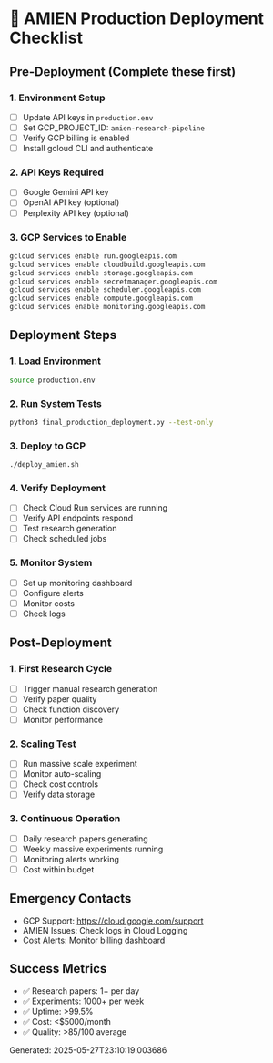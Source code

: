 # 🚀 AMIEN Production Deployment Checklist

## Pre-Deployment (Complete these first)

### 1. Environment Setup
- [ ] Update API keys in `production.env`
- [ ] Set GCP_PROJECT_ID: `amien-research-pipeline`
- [ ] Verify GCP billing is enabled
- [ ] Install gcloud CLI and authenticate

### 2. API Keys Required
- [ ] Google Gemini API key
- [ ] OpenAI API key (optional)
- [ ] Perplexity API key (optional)

### 3. GCP Services to Enable
```bash
gcloud services enable run.googleapis.com
gcloud services enable cloudbuild.googleapis.com
gcloud services enable storage.googleapis.com
gcloud services enable secretmanager.googleapis.com
gcloud services enable scheduler.googleapis.com
gcloud services enable compute.googleapis.com
gcloud services enable monitoring.googleapis.com
```

## Deployment Steps

### 1. Load Environment
```bash
source production.env
```

### 2. Run System Tests
```bash
python3 final_production_deployment.py --test-only
```

### 3. Deploy to GCP
```bash
./deploy_amien.sh
```

### 4. Verify Deployment
- [ ] Check Cloud Run services are running
- [ ] Verify API endpoints respond
- [ ] Test research generation
- [ ] Check scheduled jobs

### 5. Monitor System
- [ ] Set up monitoring dashboard
- [ ] Configure alerts
- [ ] Monitor costs
- [ ] Check logs

## Post-Deployment

### 1. First Research Cycle
- [ ] Trigger manual research generation
- [ ] Verify paper quality
- [ ] Check function discovery
- [ ] Monitor performance

### 2. Scaling Test
- [ ] Run massive scale experiment
- [ ] Monitor auto-scaling
- [ ] Check cost controls
- [ ] Verify data storage

### 3. Continuous Operation
- [ ] Daily research papers generating
- [ ] Weekly massive experiments running
- [ ] Monitoring alerts working
- [ ] Cost within budget

## Emergency Contacts
- GCP Support: https://cloud.google.com/support
- AMIEN Issues: Check logs in Cloud Logging
- Cost Alerts: Monitor billing dashboard

## Success Metrics
- ✅ Research papers: 1+ per day
- ✅ Experiments: 1000+ per week  
- ✅ Uptime: >99.5%
- ✅ Cost: <$5000/month
- ✅ Quality: >85/100 average

Generated: 2025-05-27T23:10:19.003686
